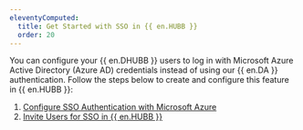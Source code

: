 ```yaml
---
eleventyComputed:
  title: Get Started with SSO in {{ en.HUBB }}
  order: 20
---
```

You can configure your {{ en.DHUBB }} users to log in with Microsoft Azure Active Directory (Azure AD) credentials instead of using our {{ en.DA }} authentication. Follow the steps below to create and configure this feature in {{ en.HUBB }}:  

1. [Configure SSO Authentication with Microsoft Azure](/hub/getting-started/get-started-sso-hub-business/configure-sso-authentication-microsoft-azure/) 
1. [Invite Users for SSO in {{ en.HUBB }}](/hub/getting-started/get-started-sso-hub-business/invite-users-SSO-hub-business/) 